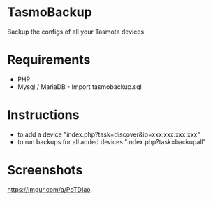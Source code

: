# TasmoBackup
Backup the configs of all your Tasmota devices

# Requirements

* PHP
* Mysql / MariaDB - Import tasmobackup.sql

# Instructions

* to add a device "index.php?task=discover&ip=xxx.xxx.xxx.xxx"
* to run backups for all added devices "index.php?task=backupall"

# Screenshots

https://imgur.com/a/PoTDIao
